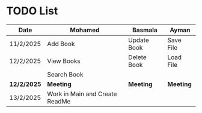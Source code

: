 #  TODO List

| Date       | Mohamed           | Basmala          | Ayman          |
|------------|------------------|------------------|---------------|
| 11/2/2025  | Add Book         | Update Book     | Save File     |
| 12/2/2025  | View Books       | Delete Book     | Load File     |
|            | Search Book      |                  |               |
| **12/2/2025** | **Meeting**  | **Meeting**  | **Meeting**  |
| 13/2/2025  | Work in Main    and  Create ReadMe    |               |
